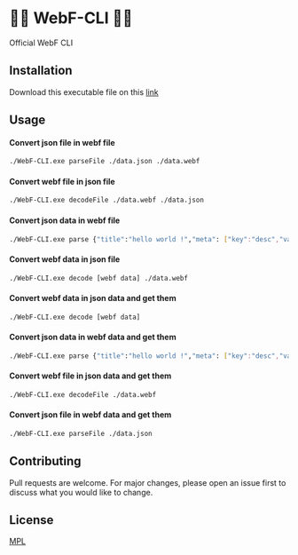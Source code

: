 # 👩‍💻 WebF-CLI 👨‍💻

Official WebF CLI

## Installation
Download this executable file on this [link](https://github.com/ThomasT404/WebF-CLI/releases/download/0.1-alpha/WebF-CLI.exe)

## Usage

#### Convert json file in webf file
```bash
./WebF-CLI.exe parseFile ./data.json ./data.webf
```

#### Convert webf file in json file
```bash
./WebF-CLI.exe decodeFile ./data.webf ./data.json
```

#### Convert json data in webf file
```bash
./WebF-CLI.exe parse {"title":"hello world !","meta": ["key":"desc","value"],"content":"..."} ./data.json
```

#### Convert webf data in json file
```bash
./WebF-CLI.exe decode [webf data] ./data.webf
```

#### Convert webf data in json data and get them
```bash
./WebF-CLI.exe decode [webf data]
```

#### Convert json data in webf data and get them
```bash
./WebF-CLI.exe parse {"title":"hello world !","meta": ["key":"desc","value"],"content":"..."}
```

#### Convert webf file in json data and get them
```bash
./WebF-CLI.exe decodeFile ./data.webf
```

#### Convert json file in webf data and get them
```bash
./WebF-CLI.exe parseFile ./data.json
```

## Contributing
Pull requests are welcome. For major changes, please open an issue first to discuss what you would like to change.

## License
[MPL](https://choosealicense.com/licenses/mpl-2.0/)